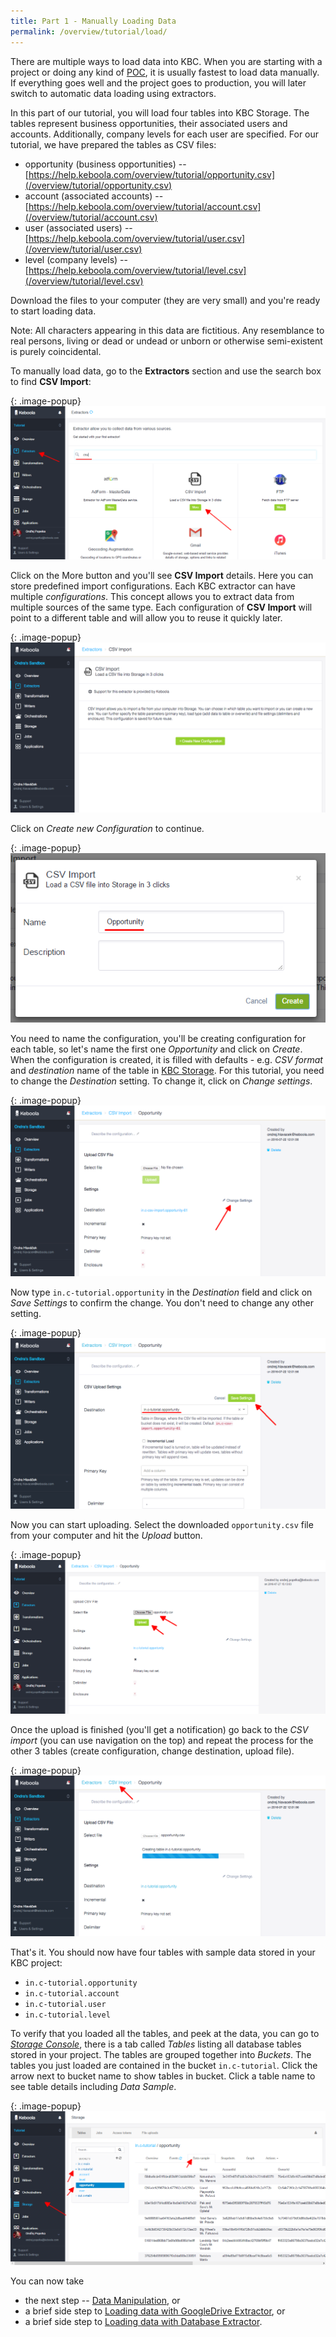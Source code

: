 ```yaml
---
title: Part 1 - Manually Loading Data
permalink: /overview/tutorial/load/
---
```


There are multiple ways to load data into KBC. When you are starting with a project or doing any kind of
[POC](https://en.wikipedia.org/wiki/Proof_of_concept), it is usually fastest to load data manually.
If everything goes well and the project goes to production, you will later switch to automatic
data loading using extractors.

In this part of our tutorial, you will load four tables into KBC Storage.
The tables represent business opportunities, their associated users and accounts.
Additionally, company levels for each user are specified.
For our tutorial, we have prepared the tables as CSV files:

- opportunity (business opportunities) -- [https://help.keboola.com/overview/tutorial/opportunity.csv](/overview/tutorial/opportunity.csv)
- account (associated accounts) -- [https://help.keboola.com/overview/tutorial/account.csv](/overview/tutorial/account.csv)
- user (associated users) -- [https://help.keboola.com/overview/tutorial/user.csv](/overview/tutorial/user.csv)
- level (company levels) -- [https://help.keboola.com/overview/tutorial/level.csv](/overview/tutorial/level.csv)

Download the files to your computer (they are very small) and you're ready to start loading data.

Note: All characters appearing in this data are fictitious.
Any resemblance to real persons, living or dead or undead or unborn or otherwise semi-existent is purely coincidental.

To manually load data, go to the **Extractors** section and use the search box to find **CSV Import**:

{: .image-popup}
![Screenshot -- Extractors](/overview/tutorial/load/extractor-intro-1.png)

Click on the More button and you'll see **CSV Import** details. Here you can store predefined import configurations.
Each KBC extractor can have multiple *configurations*. This concept allows you to extract data from multiple sources
of the same type. Each configuration of **CSV Import** will point to a different table and will allow you to reuse it quickly later.

{: .image-popup}
![Screenshot -- CSV Import Intro](/overview/tutorial/load/csv-import-empty-list.png)

Click on *Create new Configuration* to continue.

{: .image-popup}
![Screenshot -- CSV New Configuration](/overview/tutorial/load/csv-import-create-new-configuration.png)

You need to name the configuration, you'll be creating configuration for each table, so let's name the first one *Opportunity*
and click on *Create*. When the configuration is created, it is filled with defaults - e.g. *CSV format* and *destination* name of the table in
[KBC Storage](/storage/). For this tutorial, you need to change the *Destination* setting. To change it, click on *Change settings*.

{: .image-popup}
![Screenshot -- CSV Import Configuration](/overview/tutorial/load/csv-import-default-configuration.png)

Now type `in.c-tutorial.opportunity` in the *Destination* field and click on *Save Settings* to confirm the change.
You don't need to change any other setting.

{: .image-popup}
![Screenshot -- Change upload settings](/overview/tutorial/load/csv-import-change-settings.png)

Now you can start uploading. Select the downloaded `opportunity.csv` file from your computer and hit the *Upload* button.

{: .image-popup}
![Screenshot -- Upload CSV file](/overview/tutorial/load/csv-import-upload-before.png)

Once the upload is finished (you'll get a notification) go back to the *CSV import* (you can use navigation on the top) and
repeat the process for the other 3 tables (create configuration, change destination, upload file).

{: .image-popup}
![Screenshot -- Upload CSV file progress](/overview/tutorial/load/csv-import-upload.png)

That's it. You should now have four tables with sample data stored in your KBC project:

- `in.c-tutorial.opportunity`
- `in.c-tutorial.account`
- `in.c-tutorial.user`
- `in.c-tutorial.level`

To verify that you loaded all the tables, and peek at the data, you can go to
[*Storage Console*](/storage/), there is a tab called *Tables* listing all database tables stored in your project.
The tables are grouped together into *Buckets*. The tables you just loaded are
contained in the bucket `in.c-tutorial`. Click the arrow next to bucket name to show tables in bucket.
Click a table name to see table details including *Data Sample*.

{: .image-popup}
![Screenshot -- Storage preview](/overview/tutorial/load/csv-import-storage.png)

You can now take

- the next step -- [Data Manipulation](/overview/tutorial/manipulate/), or
- a brief side step to [Loading data with GoogleDrive Extractor](/overview/tutorial/load/googledrive/), or
- a brief side step to [Loading data with Database Extractor](/overview/tutorial/load/database/).

